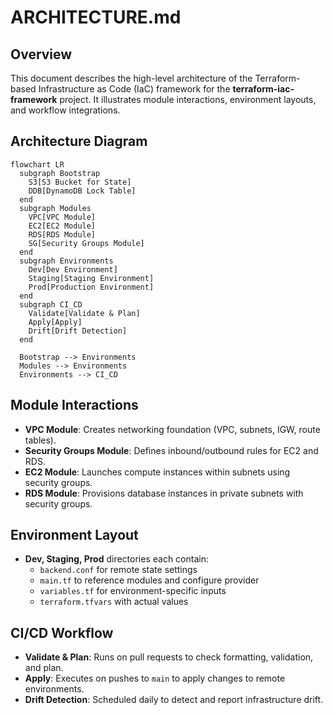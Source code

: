 # ARCHITECTURE.md

## Overview
This document describes the high-level architecture of the Terraform-based Infrastructure as Code (IaC) framework for the **terraform-iac-framework** project. It illustrates module interactions, environment layouts, and workflow integrations.

## Architecture Diagram
```mermaid
flowchart LR
  subgraph Bootstrap
    S3[S3 Bucket for State]
    DDB[DynamoDB Lock Table]
  end
  subgraph Modules
    VPC[VPC Module]
    EC2[EC2 Module]
    RDS[RDS Module]
    SG[Security Groups Module]
  end
  subgraph Environments
    Dev[Dev Environment]
    Staging[Staging Environment]
    Prod[Production Environment]
  end
  subgraph CI_CD
    Validate[Validate & Plan]
    Apply[Apply]
    Drift[Drift Detection]
  end

  Bootstrap --> Environments
  Modules --> Environments
  Environments --> CI_CD
```  

## Module Interactions
- **VPC Module**: Creates networking foundation (VPC, subnets, IGW, route tables).
- **Security Groups Module**: Defines inbound/outbound rules for EC2 and RDS.
- **EC2 Module**: Launches compute instances within subnets using security groups.
- **RDS Module**: Provisions database instances in private subnets with security groups.

## Environment Layout
- **Dev, Staging, Prod** directories each contain:
  - `backend.conf` for remote state settings
  - `main.tf` to reference modules and configure provider
  - `variables.tf` for environment-specific inputs
  - `terraform.tfvars` with actual values

## CI/CD Workflow
- **Validate & Plan**: Runs on pull requests to check formatting, validation, and plan.
- **Apply**: Executes on pushes to `main` to apply changes to remote environments.
- **Drift Detection**: Scheduled daily to detect and report infrastructure drift.
